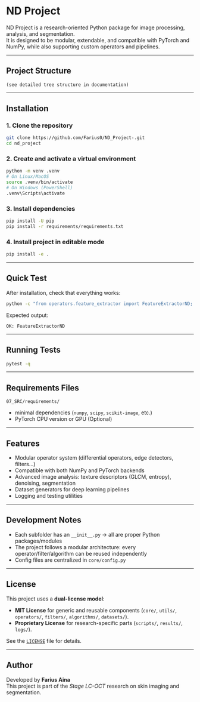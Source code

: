 # ND Project

ND Project is a research-oriented Python package for image processing, analysis, and segmentation.  
It is designed to be modular, extendable, and compatible with PyTorch and NumPy, while also supporting custom operators and pipelines.

---

## Project Structure

```
(see detailed tree structure in documentation)

```

---

## Installation

### 1. Clone the repository
```bash
git clone https://github.com/Farius0/ND_Project-.git
cd nd_project
```

### 2. Create and activate a virtual environment
```bash
python -m venv .venv
# On Linux/MacOS
source .venv/bin/activate
# On Windows (PowerShell)
.venv\Scripts\activate
```

### 3. Install dependencies
```bash
pip install -U pip
pip install -r requirements/requirements.txt
```

### 4. Install project in editable mode
```bash
pip install -e .
```

---

## Quick Test

After installation, check that everything works:

```bash
python -c "from operators.feature_extractor import FeatureExtractorND; print('OK:', FeatureExtractorND.__name__)"
```

Expected output:
```
OK: FeatureExtractorND
```

---

## Running Tests

```bash
pytest -q
```

---

## Requirements Files

`07_SRC/requirements/`  
- minimal dependencies (`numpy`, `scipy`, `scikit-image`, etc.)
- PyTorch CPU version or GPU (Optional)

---

## Features

- Modular operator system (differential operators, edge detectors, filters…)
- Compatible with both NumPy and PyTorch backends
- Advanced image analysis: texture descriptors (GLCM, entropy), denoising, segmentation
- Dataset generators for deep learning pipelines
- Logging and testing utilities

---

## Development Notes

- Each subfolder has an `__init__.py` → all are proper Python packages/modules
- The project follows a modular architecture: every operator/filter/algorithm can be reused independently
- Config files are centralized in `core/config.py`

---

## License

This project uses a **dual-license model**:

- **MIT License** for generic and reusable components (`core/`, `utils/`, `operators/`, `filters/`, `algorithms/`, `datasets/`).  
- **Proprietary License** for research-specific parts (`scripts/`, `results/`, `logs/`).  

See the [`LICENSE`](LICENSE) file for details.

---

## Author

Developed by **Farius Aina**  
This project is part of the *Stage LC-OCT* research on skin imaging and segmentation.
